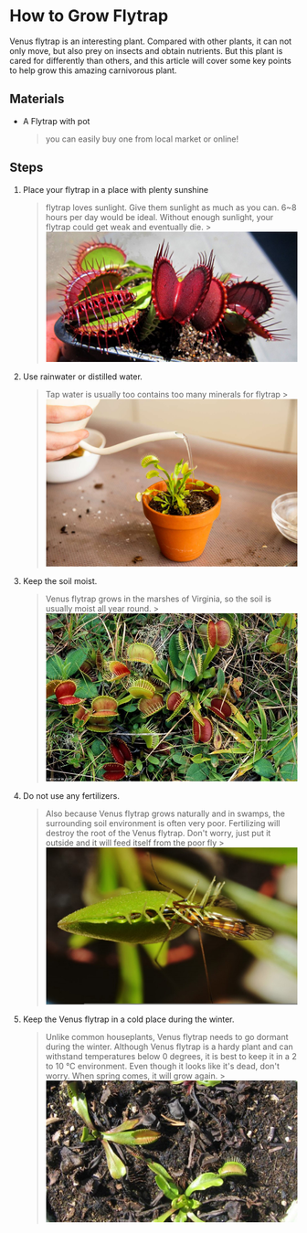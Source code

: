 # How to Grow Flytrap
Venus flytrap is an interesting plant. Compared with other plants, it can not only move, but also prey on insects and obtain nutrients. But this plant is cared for differently than others, and this article will cover some key points to help grow this amazing carnivorous plant.
## Materials
- A Flytrap with pot
    >you can easily buy one from local market or online!

## Steps
1. Place your flytrap in a place with plenty sunshine
    >flytrap loves sunlight. Give them sunlight as much as you can. 6~8 hours per day would be ideal. Without enough sunlight, your flytrap could get weak and eventually die.
        >![sunshine](sunshine.jpg)
2. Use rainwater or distilled water. 
    >Tap water is usually too contains too many minerals for flytrap
        >![water](water.jpg)
3. Keep the soil moist. 
    > Venus flytrap grows in the marshes of Virginia, so the soil is 
    usually moist all year round.
        >![swamp](swamp.jpg)
4. Do not use any fertilizers. 
    > Also because Venus flytrap grows naturally and in swamps, the surrounding soil environment is often very poor. Fertilizing will destroy the root of the Venus flytrap. Don't worry, just put it outside and it will feed itself from the poor fly
        >![eat](eat.jpg)
5. Keep the Venus flytrap in a cold place during the winter. 
    > Unlike common houseplants, Venus flytrap needs to go dormant during the winter. Although Venus flytrap is a hardy plant and can withstand temperatures below 0 degrees, it is best to keep it in a 2 to 10 °C environment. Even though it looks like it's dead, don't worry. When spring comes, it will grow again.
        >![winter](winter.jpg)





